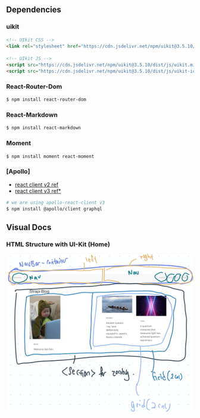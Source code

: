 ## Dependencies

### uikit
```html
<!-- UIkit CSS -->
<link rel="stylesheet" href="https://cdn.jsdelivr.net/npm/uikit@3.5.10/dist/css/uikit.min.css" />

<!-- UIkit JS -->
<script src="https://cdn.jsdelivr.net/npm/uikit@3.5.10/dist/js/uikit.min.js"></script>
<script src="https://cdn.jsdelivr.net/npm/uikit@3.5.10/dist/js/uikit-icons.min.js"></script>
```

###  React-Router-Dom
```sh
$ npm install react-router-dom
```

### React-Markdown
```sh
$ npm install react-markdown
```

### Moment
```sh
$ npm install moment react-moment
```

### [Apollo]
- [react client v2 ref](https://www.apollographql.com/docs/react/v2/get-started/)
- [react client v3 ref*](https://www.apollographql.com/docs/react/get-started/)

```sh
# we are using apollo-react-client v3
$ npm install @apollo/client graphql
```


## Visual Docs

### HTML Structure with UI-Kit (Home)

![html-structure-for-Home](./docs/home-html.png?raw=true "html-structure-for-Home")